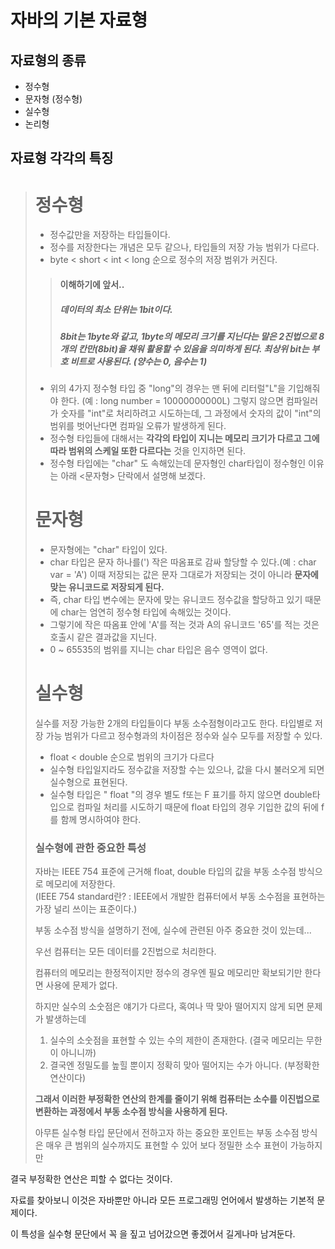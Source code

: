 자바의 기본 자료형
=

자료형의 종류
-
* 정수형
* 문자형 (정수형)
* 실수형
* 논리형

자료형 각각의 특징
-

> # 정수형
> * 정수값만을 저장하는 타입들이다.  
> * 정수를 저장한다는 개념은 모두 같으나, 타입들의 저장 가능 범위가 다르다.  
> * byte < short < int < long 순으로 정수의 저장 범위가 커진다.
>> #### 이해하기에 앞서..
>> ##### 데이터의 최소 단위는 1bit이다.  
>> ##### 8bit는 1byte와 같고, 1byte의 메모리 크기를 지닌다는 말은 2진법으로 8개의 칸만(8bit)을 채워 활용할 수 있음을 의미하게 된다. 최상위 bit는 부호 비트로 사용된다. (양수는 0, 음수는 1)
> - 위의 4가지 정수형 타입 중 "long"의 경우는 맨 뒤에 리터럴"L"을 기입해줘야 한다. (예 : long number = 10000000000L) 그렇지 않으면 컴파일러가 숫자를 "int"로 처리하려고 시도하는데, 그 과정에서 숫자의 값이 "int"의 범위를 벗어난다면 컴파일 오류가 발생하게 된다.
> - 정수형 타입들에 대해서는 **각각의 타입이 지니는 메모리 크기가 다르고 그에 따라 범위의 스케일 또한 다르다는** 것을 인지하면 된다. 
> - 정수형 타입에는 "char" 도 속해있는데 문자형인 char타입이 정수형인 이유는 아래 <문자형> 단락에서 설명해 보겠다.
> # 문자형 
> * 문자형에는 "char" 타입이 있다.
> * char 타입은 문자 하나를(') 작은 따옴표로 감싸 할당할 수 있다.(예 : char var = 'A') 이때 저장되는 값은 문자 그대로가 저장되는 것이 아니라 **문자에 맞는 유니코드로 저장되게 된다.**
> * 즉, char 타입 변수에는 문자에 맞는 유니코드 정수값을 할당하고 있기 때문에 char는 엄연히 정수형 타입에 속해있는 것이다. 
> * 그렇기에 작은 따옴표 안에 'A'를 적는 것과 A의 유니코드 '65'를 적는 것은 호출시 같은 결과값을 지닌다.
> * 0 ~ 65535의 범위를 지니는 char 타입은 음수 영역이 없다.
> # 실수형 
> 실수를 저장 가능한 2개의 타입들이다 부동 소수점형이라고도 한다. 타입별로 저장 가능 범위가 다르고 정수형과의 차이점은 정수와 실수 모두를 저장할 수 있다.
> * float < double 순으로 범위의 크기가 다르다
> * 실수형 타입일지라도 정수값을 저장할 수는 있으나, 값을 다시 불러오게 되면 실수형으로 표현된다.
> * 실수형 타입은 " float "의 경우 별도 f또는 F 표기를 하지 않으면 double타입으로 컴파일 처리를 시도하기 때문에 float 타입의 경우 기입한 값의 뒤에 f를 함께 명시하여야 한다.
> ### 실수형에 관한 중요한 특성
> 자바는 IEEE 754 표준에 근거해 float, double 타입의 값을 부동 소수점 방식으로 메모리에 저장한다.  
> (IEEE 754 standard란? : IEEE에서 개발한 컴퓨터에서 부동 소수점을 표현하는 가장 널리 쓰이는 표준이다.)  
> 
> 부동 소수점 방식을 설명하기 전에, 실수에 관련된 아주 중요한 것이 있는데...  
> 
> 우선 컴퓨터는 모든 데이터를 2진법으로 처리한다.  
> 
> 컴퓨터의 메모리는 한정적이지만 정수의 경우엔 필요 메모리만 확보되기만 한다면 사용에 문제가 없다.
>
> 하지만 실수의 소숫점은 얘기가 다르다, 혹여나 딱 맞아 떨어지지 않게 되면 문제가 발생하는데
>
> 1. 실수의 소숫점을 표현할 수 있는 수의 제한이 존재한다. (결국 메모리는 무한이 아니니까)
> 2. 결국엔 정밀도를 높힐 뿐이지 정확히 맞아 떨어지는 수가 아니다. (부정확한 연산이다)
> 
> **그래서 이러한 부정확한 연산의 한계를 줄이기 위해 컴퓨터는 소수를 이진법으로 변환하는 과정에서 부동 소수점 방식을 사용하게 된다.**
>
> 아무튼 실수형 타입 문단에서 전하고자 하는 중요한 포인트는 부동 소수점 방식은 매우 큰 범위의 실수까지도 표현할 수 있어 보다 정밀한 소수 표현이 가능하지만

결국 부정확한 연산은 피할 수 없다는 것이다.

 

자료를 찾아보니 이것은 자바뿐만 아니라 모든 프로그래밍 언어에서 발생하는 기본적 문제이다.

이 특성을 실수형 문단에서 꼭 을 짚고 넘어갔으면 좋겠어서 길게나마 남겨둔다.